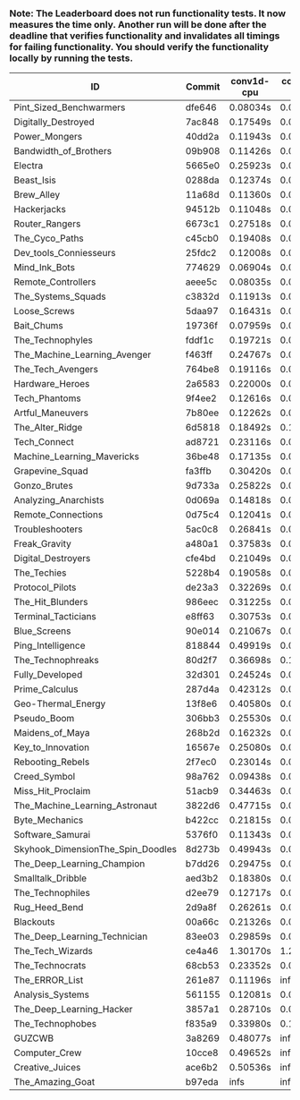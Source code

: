 ### Note: The Leaderboard does not run functionality tests. It now measures the time only. Another run will be done after the deadline that verifies functionality and invalidates all timings for failing functionality. You should verify the functionality locally by running the tests.

|ID|Commit|conv1d-cpu|conv1d-gpu|DWSPConv2D-gpu|gemm-gpu|avg|
|-|-|-|-|-|-|-|
|Pint_Sized_Benchwarmers|dfe646|0.08034s|0.05397s|2.88635s|1.80753s|1.20705s|
|Digitally_Destroyed|7ac848|0.17549s|0.06717s|2.95526s|1.83162s|1.25738s|
|Power_Mongers|40dd2a|0.11943s|0.04794s|2.95824s|1.92101s|1.26166s|
|Bandwidth_of_Brothers|09b908|0.11426s|0.07082s|3.02930s|1.84093s|1.26383s|
|Electra|5665e0|0.25923s|0.06592s|2.92577s|1.82215s|1.26827s|
|Beast_Isis|0288da|0.12374s|0.09082s|3.02629s|1.84124s|1.27052s|
|Brew_Alley|11a68d|0.11360s|0.04675s|3.05202s|1.90742s|1.27994s|
|Hackerjacks|94512b|0.11048s|0.06382s|3.12981s|1.81859s|1.28067s|
|Router_Rangers|6673c1|0.27518s|0.06682s|2.98770s|1.83554s|1.29131s|
|The_Cyco_Paths|c45cb0|0.19408s|0.07798s|2.96133s|1.95958s|1.29824s|
|Dev_tools_Conniesseurs|25fdc2|0.12008s|0.04794s|3.14282s|1.90733s|1.30454s|
|Mind_Ink_Bots|774629|0.06904s|0.06573s|3.22416s|1.86297s|1.30548s|
|Remote_Controllers|aeee5c|0.08035s|0.04548s|3.24675s|1.85344s|1.30651s|
|The_Systems_Squads|c3832d|0.11913s|0.04603s|3.13201s|1.93216s|1.30733s|
|Loose_Screws|5daa97|0.16431s|0.06479s|3.04745s|1.95560s|1.30804s|
|Bait_Chums|19736f|0.07959s|0.06918s|2.96993s|2.11842s|1.30928s|
|The_Technophyles|fddf1c|0.19721s|0.04628s|3.15599s|1.88650s|1.32150s|
|The_Machine_Learning_Avenger|f463ff|0.24767s|0.06833s|3.06488s|1.90652s|1.32185s|
|The_Tech_Avengers|764be8|0.19116s|0.06097s|3.05140s|1.99859s|1.32553s|
|Hardware_Heroes|2a6583|0.22000s|0.06735s|3.07639s|1.96511s|1.33221s|
|Tech_Phantoms|9f4ee2|0.12616s|0.08752s|3.17437s|1.95446s|1.33563s|
|Artful_Maneuvers|7b80ee|0.12262s|0.07287s|3.10995s|2.03873s|1.33604s|
|The_Alter_Ridge|6d5818|0.18492s|0.10084s|3.20812s|1.88896s|1.34571s|
|Tech_Connect|ad8721|0.23116s|0.06984s|3.14118s|1.95854s|1.35018s|
|Machine_Learning_Mavericks|36be48|0.17135s|0.07345s|2.97530s|2.21381s|1.35847s|
|Grapevine_Squad|fa3ffb|0.30420s|0.07261s|3.17583s|1.89127s|1.36098s|
|Gonzo_Brutes|9d733a|0.25822s|0.05156s|3.05421s|2.08029s|1.36107s|
|Analyzing_Anarchists|0d069a|0.14818s|0.04962s|3.16815s|2.08306s|1.36226s|
|Remote_Connections|0d75c4|0.12041s|0.04862s|3.24771s|2.05554s|1.36807s|
|Troubleshooters|5ac0c8|0.26841s|0.06264s|3.30274s|1.86182s|1.37390s|
|Freak_Gravity|a480a1|0.37583s|0.07911s|3.09552s|1.94822s|1.37467s|
|Digital_Destroyers|cfe4bd|0.21049s|0.06529s|2.99557s|2.23532s|1.37667s|
|The_Techies|5228b4|0.19058s|0.07853s|3.06356s|2.18537s|1.37951s|
|Protocol_Pilots|de23a3|0.32269s|0.07394s|3.25094s|1.88774s|1.38383s|
|The_Hit_Blunders|986eec|0.31225s|0.06480s|3.18292s|1.98305s|1.38575s|
|Terminal_Tacticians|e8ff63|0.30753s|0.06356s|3.25519s|1.95124s|1.39438s|
|Blue_Screens|90e014|0.21067s|0.06164s|3.23179s|2.11232s|1.40411s|
|Ping_Intelligence|818844|0.49919s|0.05559s|3.13113s|1.95690s|1.41070s|
|The_Technophreaks|80d2f7|0.36698s|0.14235s|3.27355s|1.86456s|1.41186s|
|Fully_Developed|32d301|0.24524s|0.06195s|3.12341s|2.23284s|1.41586s|
|Prime_Calculus|287d4a|0.42312s|0.08520s|3.23566s|1.92614s|1.41753s|
|Geo-Thermal_Energy|13f8e6|0.40580s|0.07388s|3.21358s|1.98204s|1.41883s|
|Pseudo_Boom|306bb3|0.25530s|0.04498s|3.41721s|1.99204s|1.42738s|
|Maidens_of_Maya|268b2d|0.16232s|0.06512s|3.27345s|2.23369s|1.43364s|
|Key_to_Innovation|16567e|0.25080s|0.04746s|3.38327s|2.09713s|1.44466s|
|Rebooting_Rebels|2f7ec0|0.23014s|0.07097s|3.41229s|2.08050s|1.44848s|
|Creed_Symbol|98a762|0.09438s|0.04823s|3.41333s|2.27299s|1.45723s|
|Miss_Hit_Proclaim|51acb9|0.34463s|0.07532s|3.38958s|2.08607s|1.47390s|
|The_Machine_Learning_Astronaut|3822d6|0.47715s|0.09756s|3.01156s|2.31572s|1.47550s|
|Byte_Mechanics|b422cc|0.21815s|0.06721s|3.28478s|2.44112s|1.50281s|
|Software_Samurai|5376f0|0.11343s|0.04501s|3.17492s|2.69463s|1.50700s|
|Skyhook_DimensionThe_Spin_Doodles|8d273b|0.49943s|0.06849s|3.18291s|2.35443s|1.52632s|
|The_Deep_Learning_Champion|b7dd26|0.29475s|0.07918s|3.53320s|2.23096s|1.53452s|
|Smalltalk_Dribble|aed3b2|0.18380s|0.06921s|3.60994s|2.36880s|1.55794s|
|The_Technophiles|d2ee79|0.12717s|0.05081s|3.10427s|2.96992s|1.56304s|
|Rug_Heed_Bend|2d9a8f|0.26261s|0.06413s|3.47396s|2.54394s|1.58616s|
|Blackouts|00a66c|0.21326s|0.07071s|3.64267s|2.45260s|1.59481s|
|The_Deep_Learning_Technician|83ee03|0.29859s|0.07301s|3.60523s|3.23408s|1.80273s|
|The_Tech_Wizards|ce4a46|1.30170s|1.27246s|3.06676s|2.24676s|1.97192s|
|The_Technocrats|68cb53|0.23352s|0.08758s|3.15376s|5.83659s|2.32786s|
|The_ERROR_List|261e87|0.11196s|infs|3.14045s|2.05162s|infs|
|Analysis_Systems|561155|0.12081s|0.04458s|infs|infs|infs|
|The_Deep_Learning_Hacker|3857a1|0.28710s|0.08017s|infs|2.34779s|infs|
|The_Technophobes|f835a9|0.33980s|0.19807s|infs|1.85564s|infs|
|GUZCWB|3a8269|0.48077s|infs|infs|4.61900s|infs|
|Computer_Crew|10cce8|0.49652s|infs|infs|4.78542s|infs|
|Creative_Juices|ace6b2|0.50536s|infs|infs|4.44097s|infs|
|The_Amazing_Goat|b97eda|infs|infs|infs|2.19514s|infs|
